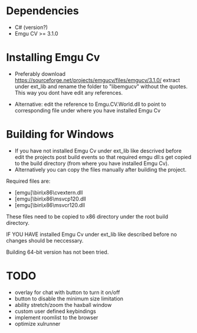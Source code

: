 Dependencies
============

* C# (version?)
* Emgu CV >= 3.1.0

Installing Emgu Cv
==================


* Preferably download https://sourceforge.net/projects/emgucv/files/emgucv/3.1.0/
extract under ext_lib and rename the folder to "libemgucv" without the quotes.
This way you dont have edit any references.

* Alternative: edit the reference to Emgu.CV.World.dll to point to corresponding file under
where you have installed Emgu Cv

Building for Windows
====================

* If you have not installed Emgu Cv under ext_lib like descrived before
edit the projects post build events so that required emgu dll:s get copied to
the build directory (from where you have installed Emgu Cv).
* Alternatively you can copy the files manually after building the project.

Required files are:

* [emgu]\bin\x86\cvextern.dll
* [emgu]\bin\x86\msvcp120.dll
* [emgu]\bin\x86\msvcr120.dll

These files need to be copied to x86 directory under the root build directory.

IF YOU HAVE installed Emgu Cv under ext_lib like described before no changes should be neccessary.

Building 64-bit version has not been tried.

TODO
====

* overlay for chat with button to turn it on/off
* button to disable the minimum size limitation
* ability stretch/zoom the haxball window
* custom user defined keybindings
* implement roomlist to the browser
* optimize xulrunner